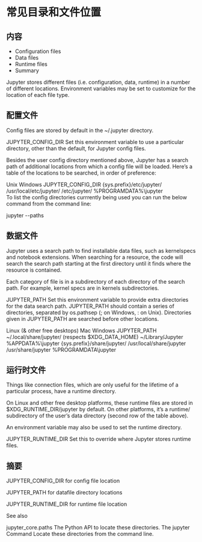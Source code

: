 # 常见目录和文件位置

## 内容

- Configuration files
- Data files
- Runtime files
- Summary

Jupyter stores different files (i.e. configuration, data, runtime) in a number of different locations. Environment variables may be set to customize for the location of each file type.

## 配置文件

Config files are stored by default in the ~/.jupyter directory.

JUPYTER_CONFIG_DIR
Set this environment variable to use a particular directory, other than the default, for Jupyter config files.

Besides the user config directory mentioned above, Jupyter has a search path of additional locations from which a config file will be loaded. Here’s a table of the locations to be searched, in order of preference:

Unix Windows
JUPYTER_CONFIG_DIR
{sys.prefix}/etc/jupyter/
/usr/local/etc/jupyter/ /etc/jupyter/ %PROGRAMDATA%\jupyter\
To list the config directories currrently being used you can run the below command from the command line:

jupyter --paths

## 数据文件

Jupyter uses a search path to find installable data files, such as kernelspecs and notebook extensions. When searching for a resource, the code will search the search path starting at the first directory until it finds where the resource is contained.

Each category of file is in a subdirectory of each directory of the search path. For example, kernel specs are in kernels subdirectories.

JUPYTER_PATH
Set this environment variable to provide extra directories for the data search path. JUPYTER_PATH should contain a series of directories, separated by os.pathsep (; on Windows, : on Unix). Directories given in JUPYTER_PATH are searched before other locations.

Linux (& other free desktops) Mac Windows
JUPYTER_PATH
~/.local/share/jupyter/ (respects \$XDG_DATA_HOME) ~/Library/Jupyter %APPDATA%\jupyter
{sys.prefix}/share/jupyter/
/usr/local/share/jupyter /usr/share/jupyter %PROGRAMDATA\jupyter

## 运行时文件

Things like connection files, which are only useful for the lifetime of a particular process, have a runtime directory.

On Linux and other free desktop platforms, these runtime files are stored in \$XDG_RUNTIME_DIR/jupyter by default. On other platforms, it’s a runtime/ subdirectory of the user’s data directory (second row of the table above).

An environment variable may also be used to set the runtime directory.

JUPYTER_RUNTIME_DIR
Set this to override where Jupyter stores runtime files.

## 摘要

JUPYTER_CONFIG_DIR for config file location

JUPYTER_PATH for datafile directory locations

JUPYTER_RUNTIME_DIR for runtime file location

See also

jupyter_core.paths
The Python API to locate these directories.
The jupyter Command
Locate these directories from the command line.
